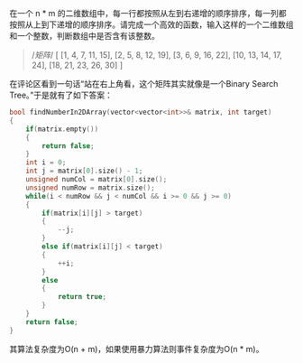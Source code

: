 在一个 n * m 的二维数组中，每一行都按照从左到右递增的顺序排序，每一列都按照从上到下递增的顺序排序。请完成一个高效的函数，输入这样的一个二维数组和一个整数，判断数组中是否含有该整数。

>/*矩阵*/
>[
>  [1,   4,  7, 11, 15],
>  [2,   5,  8, 12, 19],
>  [3,   6,  9, 16, 22],
>  [10, 13, 14, 17, 24],
>  [18, 21, 23, 26, 30]
>]

在评论区看到一句话“站在右上角看，这个矩阵其实就像是一个Binary Search Tree。”于是就有了如下答案：

```c++
bool findNumberIn2DArray(vector<vector<int>>& matrix, int target)
{
    if(matrix.empty())
    {
        return false;
    }
    int i = 0;
    int j = matrix[0].size() - 1;
    unsigned numCol = matrix[0].size();
    unsigned numRow = matrix.size();
    while(i < numRow && j < numCol && i >= 0 && j >= 0)
    {
        if(matrix[i][j] > target)
        {
            --j;
        }
        else if(matrix[i][j] < target)
        {
            ++i;
        }
        else
        {
            return true;
        }
    }
    return false;
}
```

其算法复杂度为O(n + m)，如果使用暴力算法则事件复杂度为O(n * m)。